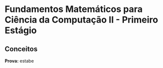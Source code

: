 # Fundamentos Matemáticos para Ciência da Computação II - Primeiro Estágio

## Conceitos

**Prova:** estabe 
